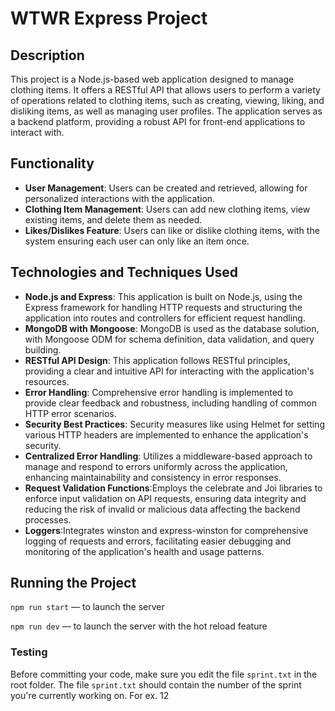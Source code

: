 # WTWR Express Project

## Description

This project is a Node.js-based web application designed to manage clothing items. It offers a RESTful API that allows users to perform a variety of operations related to clothing items, such as creating, viewing, liking, and disliking items, as well as managing user profiles. The application serves as a backend platform, providing a robust API for front-end applications to interact with.

## Functionality

- **User Management**: Users can be created and retrieved, allowing for personalized interactions with the application.
- **Clothing Item Management**: Users can add new clothing items, view existing items, and delete them as needed.
- **Likes/Dislikes Feature**: Users can like or dislike clothing items, with the system ensuring each user can only like an item once.

## Technologies and Techniques Used

- **Node.js and Express**: This application is built on Node.js, using the Express framework for handling HTTP requests and structuring the application into routes and controllers for efficient request handling.
- **MongoDB with Mongoose**: MongoDB is used as the database solution, with Mongoose ODM for schema definition, data validation, and query building.
- **RESTful API Design**: This application follows RESTful principles, providing a clear and intuitive API for interacting with the application's resources.
- **Error Handling**: Comprehensive error handling is implemented to provide clear feedback and robustness, including handling of common HTTP error scenarios.
- **Security Best Practices**: Security measures like using Helmet for setting various HTTP headers are implemented to enhance the application's security.
- **Centralized Error Handling**: Utilizes a middleware-based approach to manage and respond to errors uniformly across the application, enhancing maintainability and consistency in error responses.
- **Request Validation Functions**:Employs the celebrate and Joi libraries to enforce input validation on API requests, ensuring data integrity and reducing the risk of invalid or malicious data affecting the backend processes.
- **Loggers**:Integrates winston and express-winston for comprehensive logging of requests and errors, facilitating easier debugging and monitoring of the application's health and usage patterns.

## Running the Project

`npm run start` — to launch the server

`npm run dev` — to launch the server with the hot reload feature

### Testing

Before committing your code, make sure you edit the file `sprint.txt` in the root folder. The file `sprint.txt` should contain the number of the sprint you're currently working on. For ex. 12
